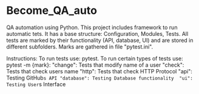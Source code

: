 # Become_QA_auto
QA automation using Python.
This project includes framework to run automatic tets. 
It has a base structure: Configuration, Modules, Tests.
All tests are marked by their functionality (API, database, UI) and are stored in different subfolders. Marks are gathered in file "pytest.ini".  

Instructions:
To run tests use: pytest.
To run certain types of tests use: pytest -m {mark}: 
"change": Tests that modify name of a user
"check": Tests that check users name
"http": Tests that check HTTP Protocol 
"api": Testing GitHub`s API
"database": Testing Database functionality 
"ui": Testing User`s Interface



